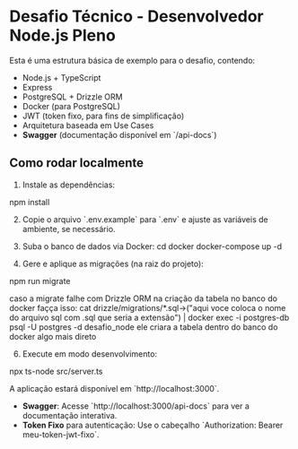 # Desafio Técnico - Desenvolvedor Node.js Pleno

Esta é uma estrutura básica de exemplo para o desafio, contendo:
- Node.js + TypeScript
- Express
- PostgreSQL + Drizzle ORM
- Docker (para PostgreSQL)
- JWT (token fixo, para fins de simplificação)
- Arquitetura baseada em Use Cases
- **Swagger** (documentação disponível em \`/api-docs\`)

## Como rodar localmente

1. Instale as dependências:

npm install

2. Copie o arquivo \`.env.example\` para \`.env\` e ajuste as variáveis de ambiente, se necessário.

3. Suba o banco de dados via Docker:
cd docker
docker-compose up -d

4. Gere e aplique as migrações (na raiz do projeto):

npm run migrate

 caso a migrate falhe com Drizzle ORM na criação da tabela no banco do docker façça isso:
cat drizzle/migrations/*.sql->("aqui voce coloca o nome do  arquivo sql com .sql que seria a extensão")
 | docker exec -i postgres-db psql -U postgres -d desafio_node ele criara a tabela dentro do banco do docker algo mais direto

6. Execute em modo desenvolvimento:

 npx ts-node src/server.ts
 
 

A aplicação estará disponível em \`http://localhost:3000\`.

- **Swagger**: Acesse \`http://localhost:3000/api-docs\` para ver a documentação interativa.
- **Token Fixo** para autenticação: Use o cabeçalho \`Authorization: Bearer meu-token-jwt-fixo\`.

